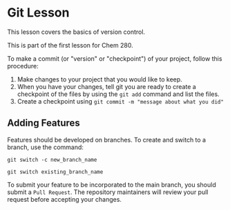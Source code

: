 # Git Lesson

This lesson covers the basics of version control.

This is part of the first lesson for Chem 280.

To make a commit (or "version" or "checkpoint") of your project, follow this procedure:

1. Make changes to your project that you would like to keep.
2. When you have your changes, tell git you are ready to create a checkpoint of the files by using the `git add` command and list the files.
3. Create a checkpoint using `git commit -m "message about what you did"`

## Adding Features
Features should be developed on branches. To create and switch to a branch, use the command:

```
git switch -c new_branch_name

```

```
git switch existing_branch_name

```

To submit your feature to be incorporated to the main branch, you should submit a `Pull Request`. 
The repository maintainers will review your pull request before accepting your changes.